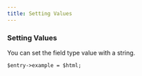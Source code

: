 ```yaml
---
title: Setting Values
---
```


### Setting Values

You can set the field type value with a string.

    $entry->example = $html;

